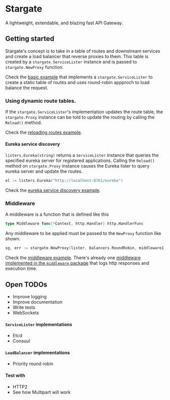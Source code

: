 # Stargate

A lightweight, extendable, and blazing fast API Gateway.

## Getting started

Stargate's concept is to take in a table of routes and downstream services and create a load balancer that reverse
proxies to them. This table is created by a `stargate.ServiceLister` instance and is passed to `stargate.NewProxy`
function.

Check the [basic example](https://github.com/realbucksavage/stargate/blob/master/examples/basic.go) that implements a
`stargate.ServiceLister` to create a static table of routes and uses round-robin appproch to load balance the request.

### Using dynamic route tables.

If the `stargate.ServiceLister`'s implementation updates the route table, the `stargate.Proxy` instance can be told
to update the routing by calling the `Reload()` method.

Check the [reloading routes example](https://github.com/realbucksavage/stargate/blob/master/examples/reload.go).

#### Eureka service discovery

`listers.Eureka(string)` returns a `ServiceLister` instance that queries the specified eureka server for registered
applications. Calling the `Reload()` method on `stargate.Proxy` instance causes the Eureka lister to query eureka server
and update the routes.

```go
el := listers.Eureka("http://localhost:8761/eureka")
```

Check the [eureka service discovery example](https://github.com/realbucksavage/stargate/blob/master/examples/eureka.go).

### Middleware

A middleware is a function that is defined like this

```go
type Middleware func(*Context, http.Handler) http.HandlerFunc
```

Any middleware to be applied must be passed to the `NewProxy` function like shown.

```go
sg, err := stargate.NewProxy(lister, balancers.RoundRobin, middleware1, middleware2)
```

Check the [middleware example](https://github.com/realbucksavage/stargate/blob/master/examples/middleware.go). There's
already one [middleware implemented in the `middleware` package](https://github.com/realbucksavage/stargate/blob/master/middleware/logger.go)
that logs http responses and execution time.

## Open TODOs

- Improve logging
- Improve documentation
- Write tests
- WebSockets

#### `ServiceLister` implementations

- Etcd
- Consuul

#### `LoadBalancer` implementations

- Priority round robin

#### Test with

- HTTP2
- See how Multipart will work
